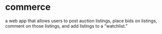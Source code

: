 # commerce
 a web app that allows users to post auction listings, place bids on listings, comment on those listings, and add listings to a “watchlist.”
